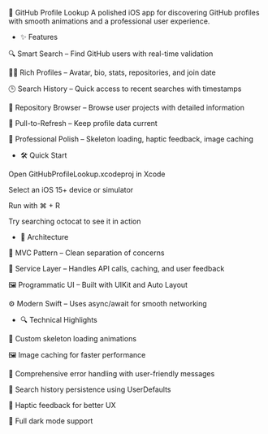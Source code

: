 🚀 GitHub Profile Lookup
A polished iOS app for discovering GitHub profiles with smooth animations and a professional user experience.


- ✨ Features

🔍 Smart Search – Find GitHub users with real-time validation

🧑‍💻 Rich Profiles – Avatar, bio, stats, repositories, and join date

🕒 Search History – Quick access to recent searches with timestamps

📂 Repository Browser – Browse user projects with detailed information

🔄 Pull-to-Refresh – Keep profile data current

💎 Professional Polish – Skeleton loading, haptic feedback, image caching


- 🛠️ Quick Start

Open GitHubProfileLookup.xcodeproj in Xcode

Select an iOS 15+ device or simulator

Run with ⌘ + R

Try searching octocat to see it in action


- 🧱 Architecture

🧭 MVC Pattern – Clean separation of concerns

🔧 Service Layer – Handles API calls, caching, and user feedback

🖼️ Programmatic UI – Built with UIKit and Auto Layout

⚙️ Modern Swift – Uses async/await for smooth networking


- 🔍 Technical Highlights

🦴 Custom skeleton loading animations

🖼️ Image caching for faster performance

🚨 Comprehensive error handling with user-friendly messages

💾 Search history persistence using UserDefaults

📳 Haptic feedback for better UX

🌙 Full dark mode support

